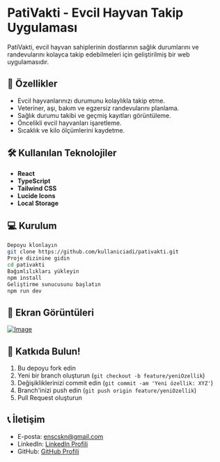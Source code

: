 # PatiVakti - Evcil Hayvan Takip Uygulaması

PatiVakti, evcil hayvan sahiplerinin dostlarının sağlık durumlarını ve randevularını kolayca takip edebilmeleri için geliştirilmiş bir web uygulamasıdır.

## 🎯 Özellikler

- Evcil hayvanlarınızı durumunu kolaylıkla takip etme.
- Veteriner, aşı, bakım ve egzersiz randevularını planlama.
- Sağlık durumu takibi ve geçmiş kayıtları görüntüleme.
- Öncelikli evcil hayvanları işaretleme.
- Sıcaklık ve kilo ölçümlerini kaydetme.

## 🛠️ Kullanılan Teknolojiler

- **React**
- **TypeScript**
- **Tailwind CSS**
- **Lucide Icons**
- **Local Storage**

## 💻 Kurulum

```bash
Depoyu klonlayın
git clone https://github.com/kullaniciadi/pativakti.git
Proje dizinine gidin
cd pativakti
Bağımlılıkları yükleyin
npm install
Geliştirme sunucusunu başlatın
npm run dev
```


## 📱 Ekran Görüntüleri

[![Image](https://i.hizliresim.com/3o83azk.png)](https://hizliresim.com/3o83azk)

## 🤝 Katkıda Bulun!

1. Bu depoyu fork edin
2. Yeni bir branch oluşturun (`git checkout -b feature/yeniOzellik`)
3. Değişikliklerinizi commit edin (`git commit -am 'Yeni özellik: XYZ'`)
4. Branch'inizi push edin (`git push origin feature/yeniOzellik`)
5. Pull Request oluşturun

## 📞 İletişim

- E-posta: enscskn@gmail.com
- LinkedIn: [LinkedIn Profili](https://www.linkedin.com/in/enscskn/)
- GitHub: [GitHub Profili](https://github.com/enscskn)
